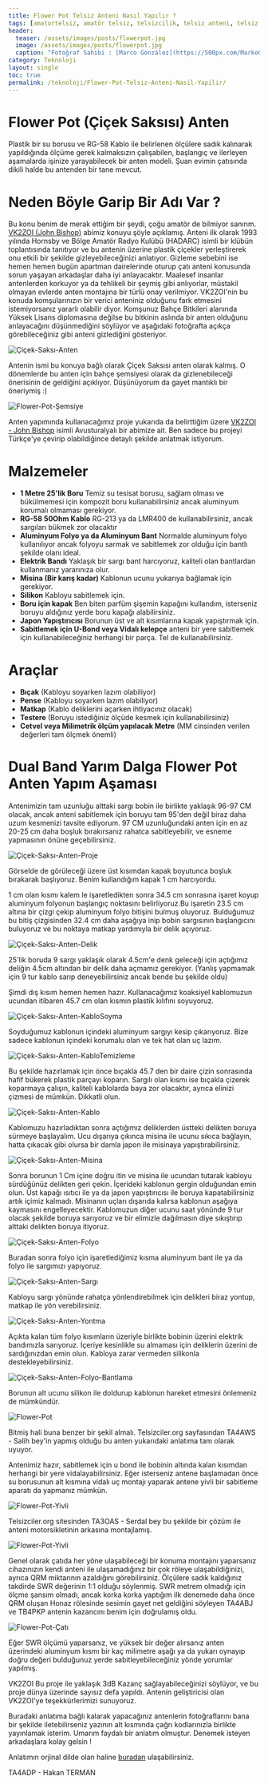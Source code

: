```yaml
---
title: Flower Pot Telsiz Anteni Nasıl Yapılır ?
tags: [amatortelsiz, amatör telsiz, telsizcilik, telsiz anteni, telsiz anteni yapmak, telsiz anteni yapımı, el yapımı anten, anten yapmak, flower pot, su borusu anten, ozmak anten yapımı, diamond anten yapımı, uhf anten, vhf anten]
header:
  teaser: /assets/images/posts/flowerpot.jpg
  image: /assets/images/posts/flowerpot.jpg
  caption: "Fotoğraf Sahibi : [Marco González](https://500px.com/MarkoGonzalez)"
category: Teknoloji
layout: single
toc: true
permalink: /teknoloji/Flower-Pot-Telsiz-Anteni-Nasil-Yapilir/
---
```


# Flower Pot (Çiçek Saksısı) Anten

Plastik bir su borusu ve RG-58 Kablo ile belirlenen ölçülere sadık kalınarak yapıldığında ölçüme gerek kalmaksızın çalışabilen, başlangıç ve ilerleyen aşamalarda işinize yarayabilecek bir anten modeli. Şuan evimin çatısında dikili halde bu antenden bir tane mevcut.

# Neden Böyle Garip Bir Adı Var ?

Bu konu benim de merak ettiğim bir şeydi, çoğu amatör de bilmiyor sanırım. [VK2ZOI (John Bishop)](https://vk2zoi.com/) abimiz konuyu şöyle açıklamış. Anteni ilk olarak 1993 yılında Hornsby ve Bölge Amatör Radyo Kulübü (HADARC) isimli bir klübün toplantısında tanıtıyor ve bu antenin üzerine plastik çiçekler yerleştirerek onu etkili bir şekilde gizleyebileceğinizi anlatıyor. Gizleme sebebini ise hemen hemen bugün apartman dairelerinde oturup çatı anteni konusunda sorun yaşayan arkadaşlar daha iyi anlayacaktır. Maalesef insanlar antenlerden korkuyor ya da tehlikeli bir şeymiş gibi anlıyorlar, müstakil olmayan evlerde anten montajına bir türlü onay verilmiyor.
VK2ZOI'nin bu konuda komşularınızın bir verici anteniniz olduğunu fark etmesini istemiyorsanız yararlı olabilir diyor. Komşunuz Bahçe Bitkileri alanında Yüksek Lisans diplomasına değilse bu bitkinin aslında bir anten olduğunu anlayacağını düşünmediğini söylüyor ve aşağıdaki fotoğrafta açıkça görebileceğiniz gibi anteni gizlediğini gösteriyor.

![Çiçek-Saksı-Anten](https://vk2zoi.com/assets/flowerpot-presentation.jpg)

Antenin ismi bu konuya bağlı olarak Çiçek Saksısı anten olarak kalmış. O dönemlerde bu anten için bahçe şemsiyesi olarak da gizlenebileceği önerisinin de geldiğini açıklıyor. Düşünüyorum da gayet mantıklı bir öneriymiş :)

![Flower-Pot-Şemsiye](https://m.media-amazon.com/images/I/31Ea0Qql4qL.jpg)

Anten yapımında kullanacağımız proje yukarıda da belirttiğim üzere [VK2ZOI - John Bishop](https://vk2zoi.com/) isimli Avusturalyalı bir abimize ait. Ben sadece bu projeyi Türkçe'ye çevirip olabildiğince detaylı şekilde anlatmak istiyorum.

# Malzemeler

- **1 Metre 25'lik Boru** Temiz su tesisat borusu, sağlam olması ve bükülmemesi için kompozit boru kullanabilirsiniz ancak aluminyum korumalı olmaması gerekiyor.
- **RG-58 50Ohm Kablo** RG-213 ya da LMR400 de kullanabilirsiniz, ancak sargıları bükmek zor olacaktır
- **Aluminyum Folyo ya da Aluminyum Bant** Normalde aluminyum folyo kullanılıyor ancak folyoyu sarmak ve sabitlemek zor olduğu için bantlı şekilde olanı ideal.
- **Elektrik Bandı** Yaklaşık bir sargı bant harcıyoruz, kaliteli olan bantlardan kullanmanız yararınıza olur.
- **Misina (Bir karış kadar)** Kablonun ucunu yukarıya bağlamak için gerekiyor.
- **Silikon** Kabloyu sabitlemek için.
- **Boru için kapak** Ben biten parfüm şişemin kapağını kullandım, isterseniz boruyu aldığınız yerde boru kapağı alabilirsiniz.
- **Japon Yapıştırıcısı** Borunun üst ve alt kısımlarına kapak yapıştırmak için.
- **Sabitlemek için U-Bond veya Vidalı kelepçe** anteni bir yere sabitlemek için kullanabileceğiniz herhangi bir parça. Tel de kullanabilirsiniz.

# Araçlar

- **Bıçak** (Kabloyu soyarken lazım olabiliyor)
- **Pense** (Kabloyu soyarken lazım olabiliyor)
- **Matkap** (Kablo deliklerini açarken ihtiyacınız olacak)
- **Testere** (Boruyu istediğiniz ölçüde kesmek için kullanabilirsiniz)
- **Cetvel veya Milimetrik ölçüm yapılacak Metre** (MM cinsinden verilen değerleri tam ölçmek önemli)

# Dual Band Yarım Dalga Flower Pot Anten Yapım Aşaması

Antenimizin tam uzunluğu alttaki sargı bobin ile birlikte yaklaşık 96-97 CM olacak, ancak anteni sabitlemek için boruyu tam 95'den değil biraz daha uzum kesmenizi tavsite ediyorum. 97 CM uzunluğundaki anten için en az 20-25 cm daha boşluk bırakırsanız rahatca sabitleyebilir, ve esneme yapmasının önüne geçebilirsiniz.

![Çiçek-Saksı-Anten-Proje](/assets/images/posts/yazi/yarim-dalga-flower-pot.jpg)

Görselde de görüleceği üzere üst kısımdan kapak boyutunca boşluk bırakarak başlıyoruz. Benim kullandığım kapak 1 cm harcıyordu.

1 cm olan kısmı kalem le işaretledikten sonra 34.5 cm sonrasına işaret koyup aluminyum folyonun başlangıç noktasını belirliyoruz.Bu işaretin 23.5 cm altına bir çizgi çekip aluminyum folyo bitişini bulmuş oluyoruz. Bulduğumuz bu bitiş çizgisinden 32.4 cm daha aşağıya inip bobin sargısının başlangıcını buluyoruz ve bu noktaya matkap yardımıyla bir delik açıyoruz.

![Çiçek-Saksı-Anten-Delik](https://vk2zoi.com/assets/drilling-angle.jpg)

25'lik boruda 9 sargı yaklaşık olarak 4.5cm'e denk geleceği için açtığımız deliğin 4.5cm altından bir delik daha açmamız gerekiyor. (Yanlış yapmamak için 9 tur kablo sarıp deneyebilirsiniz ancak bende bu şekilde oldu)

Şimdi dış kısım hemen hemen hazır. Kullanacağımız koaksiyel kablomuzun ucundan itibaren 45.7 cm olan kısmın plastik kılıfını soyuyoruz.

![Çiçek-Saksı-Anten-KabloSoyma](https://vk2zoi.com/assets/cut-coax.jpg)

Soyduğumuz kablonun içindeki aluminyum sargıyı kesip çıkarıyoruz. Bize sadece kablonun içindeki korumalu olan ve tek hat olan uç lazım.

![Çiçek-Saksı-Anten-KabloTemizleme](https://vk2zoi.com/assets/cleanup-coax.jpg)

Bu şekilde hazırlamak için önce bıçakla 45.7 den bir daire çizin sonrasında hafif bükerek plastik parçayı koparın. Sargılı olan kısmı ise bıçakla çizerek koparmaya çalışın, kaliteli kablolarda baya zor olacaktır, ayrıca elinizi çizmesi de mümkün. Dikkatli olun.

![Çiçek-Saksı-Anten-Kablo](https://vk2zoi.com/assets/feed-coax.jpg)

Kablomuzu hazırladıktan sonra açtığımız deliklerden üstteki delikten boruya sürmeye başlayalım. Ucu dışarıya çıkınca misina ile ucunu sıkıca bağlayın, hatta çıkacak gibi olursa bir damla japon ile misinaya yapıştırabilirsiniz.

![Çiçek-Saksı-Anten-Misina](https://vk2zoi.com/assets/fishing-line.jpg)

Sonra borunun 1 Cm içine doğru itin ve misina ile ucundan tutarak kabloyu sürdüğünüz delikten geri çekin. İçerideki kablonun gergin olduğundan emin olun. Üst kapağı ısıtıcı ile ya da japon yapıştırıcısı ile boruya kapatabilirsiniz artık içimiz kalmadı. Misinanın uçları dışarıda kalırsa kablonun aşağıya kaymasını engelleyecektir. Kablomuzun diğer ucunu saat yönünde 9 tur olacak şekilde boruya sarıyoruz ve bir elimizle dağılmasın diye sıkıştırıp alttaki delikten boruya itiyoruz.

![Çiçek-Saksı-Anten-Folyo](https://vk2zoi.com/assets/sleeve.jpg)

Buradan sonra folyo için işaretlediğimiz kısma aluminyum bant ile ya da folyo ile sargımızı yapıyoruz.

![Çiçek-Saksı-Anten-Sargı](https://vk2zoi.com/assets/coil.jpg)

Kabloyu sargı yönünde rahatça yönlendirebilmek için delikleri biraz yontup, matkap ile yön verebilirsiniz.

![Çiçek-Saksı-Anten-Yontma](https://vk2zoi.com/assets/coil-holes-2.jpg)

Açıkta kalan tüm folyo kısımların üzeriyle birlikte bobinin üzerini elektrik bandımızla sarıyoruz. İçeriye kesinlikle su almaması için deliklerin üzerini de sardığınızdan emin olun. Kabloya zarar vermeden silikonla destekleyebilirsiniz.

![Çiçek-Saksı-Anten-Folyo-Bantlama](https://vk2zoi.com/assets/sleeve-heatshrink-2.jpg)

Borunun alt ucunu silikon ile doldurup kablonun hareket etmesini önlemeniz de mümkündür.

![Flower-Pot](/assets/images/posts/yazi/fpot.jpg)

Bitmiş hali buna benzer bir şekil almalı. Telsizciler.org sayfasından TA4AWS - Salih bey'in yapmış olduğu bu anten yukarıdaki anlatıma tam olarak uyuyor.

Antenimiz hazır, sabitlemek için u bond ile bobinin altında kalan kısımdan herhangi bir yere vidalayabilirsiniz. Eğer isterseniz antene başlamadan önce su borusunun alt kısmına vidalı uç montajı yaparak antene yivli bir sabitleme aparatı da yapmanız mümkün.

![Flower-Pot-Yivli](/assets/images/posts/yazi/anten-aparat1.jpg)

Telsizciler.org sitesinden TA3OAS - Serdal bey bu şekilde bir çözüm ile anteni motorsikletinin arkasına montajlamış.

![Flower-Pot-Yivli](/assets/images/posts/yazi/anten-aparat2.jpg)

Genel olarak çatıda her yöne ulaşabileceği bir konuma montajını yaparsanız cihazınızın kendi anteni ile ulaşamadığınız bir çok röleye ulaşabildiğinizi, ayrıca QRM miktarının azaldığını görebilirsiniz. Ölçülere sadık kaldığınız takdirde SWR değerinin 1:1 olduğu söylenmiş. SWR metrem olmadığı için ölçme şansım olmadı, ancak korka korka yaptığım ilk denemede daha önce QRM oluşan Honaz rölesinde sesimin gayet net geldiğini söyleyen TA4ABJ ve TB4PKP antenin kazancını benim için doğrulamış oldu.

![Flower-Pot-Çatı](/assets/images/posts/yazi/fpot-montaj.jpg)

Eğer SWR ölçümü yaparsanız, ve yüksek bir değer alırsanız anten üzerindeki aluminyum kısmı bir kaç milimetre aşağı ya da yukarı oynayıp doğru değeri bulduğunuz yerde sabitleyebileceğiniz yönde yorumlar yapılmış.

VK2ZOI Bu proje ile yaklaşık 3dB Kazanç sağlayabileceğinizi söylüyor, ve bu proje dünya üzerinde sayısız defa yapıldı. Antenin geliştiricisi olan VK2ZOI'ye teşekkürlerimizi sunuyoruz.

Buradaki anlatıma bağlı kalarak yapacağınız antenlerin fotoğraflarını bana bir şekilde iletebilirseniz yazının alt kısmında çağrı kodlarınızla birlikte yayınlamak isterim. Umarım faydalı bir anlatım olmuştur.
Denemek isteyen arkadaşlara kolay gelsin !

Anlatımın orjinal dilde olan haline [buradan](https://vk2zoi.com/articles/dual-band-half-wave-flower-pot/) ulaşabilirsiniz.

TA4ADP - Hakan TERMAN
